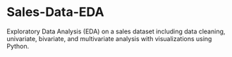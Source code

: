 # Sales-Data-EDA
 Exploratory Data Analysis (EDA) on a sales dataset including data cleaning, univariate, bivariate, and multivariate analysis with visualizations using Python.
